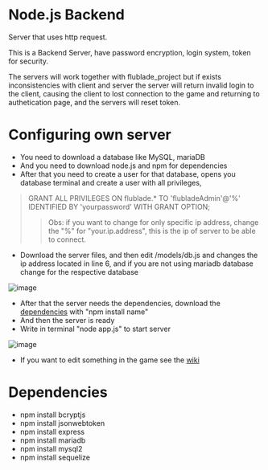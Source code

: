 # Node.js Backend

Server that uses http request.

This is a Backend Server, have password encryption, login system, token for security.

The servers will work together with flublade_project but if exists inconsistencies with client and server the server will return invalid login to the client, causing the client to lost connection to the game and returning to authetication page, and the servers will reset token.

# Configuring own server

- You need to download a database like MySQL, mariaDB
- And you need to download node.js and npm for dependencies
- After that you need to create a user for that database, opens you database terminal and create a user with all privileges,
> GRANT ALL PRIVILEGES ON flublade.* TO 'flubladeAdmin'@'%' IDENTIFIED BY 'yourpassword' WITH GRANT OPTION;
> > Obs: if you want to change for only specific ip address, change the "%" for "your.ip.address", this is the ip of server to be able to connect.
- Download the server files, and then edit /models/db.js and changes the ip address located in line 6, and if you are not using mariadb database change for the respective database


![image](https://user-images.githubusercontent.com/106118473/236651857-845ca8e6-0471-44cb-99bb-8c65a84d4fd6.png)



- After that the server needs the dependencies, download the [dependencies](https://github.com/LeandroTheDev/flublade_backend/tree/main#dependencies) with "npm install name"
- And then the server is ready
- Write in terminal "node app.js" to start server

![image](https://user-images.githubusercontent.com/106118473/236652006-d19962d9-2f60-46ba-8ae0-5cf136f2664b.png)


- If you want to edit something in the game see the [wiki](https://github.com/LeandroTheDev/flublade_backend/wiki)

# Dependencies
- npm install bcryptjs
- npm install jsonwebtoken
- npm install express
- npm install mariadb
- npm install mysql2
- npm install sequelize
